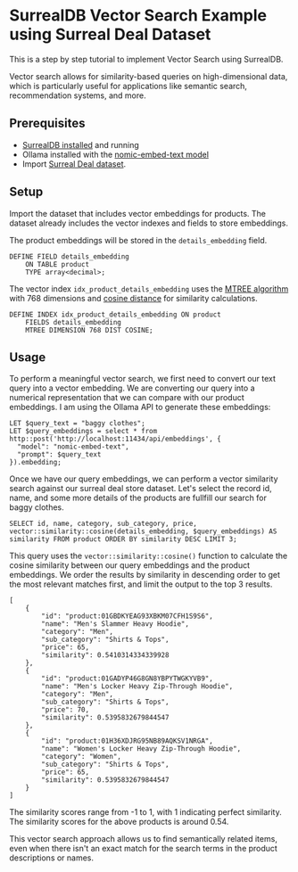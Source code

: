 # SurrealDB Vector Search Example using Surreal Deal Dataset

This is a step by step tutorial to implement Vector Search using SurrealDB. 

Vector search allows for similarity-based queries on high-dimensional data, which is particularly useful for applications like semantic search, recommendation systems, and more.

## Prerequisites

- [SurrealDB installed](https://surrealdb.com/install) and running
- Ollama installed with the [nomic-embed-text model](https://ollama.com/library/nomic-embed-text)
- Import [Surreal Deal dataset](https://surrealdb.com/docs/surrealdb/surrealql/demo).

## Setup

Import the dataset that includes vector embeddings for products.
The dataset already includes the vector indexes and fields to store embeddings. 

The product embeddings will be stored in the `details_embedding` field.
```surql
DEFINE FIELD details_embedding
    ON TABLE product 
    TYPE array<decimal>;
```
The vector index `idx_product_details_embedding` uses the [MTREE algorithm](https://surrealdb.com/docs/surrealdb/surrealql/statements/define/indexes#m-tree-index-since-130) with 768 dimensions and [cosine distance](https://surrealdb.com/docs/surrealdb/surrealql/functions/database/vector#vectorsimilaritycosine) for similarity calculations.
```surql
DEFINE INDEX idx_product_details_embedding ON product 
    FIELDS details_embedding 
    MTREE DIMENSION 768 DIST COSINE;
```

## Usage

To perform a meaningful vector search, we first need to convert our text query into a vector embedding. We are converting our query into a numerical representation that we can compare with our product embeddings. I am using the Ollama API to generate these embeddings:

```surql
LET $query_text = "baggy clothes"; 
LET $query_embeddings = select * from http::post('http://localhost:11434/api/embeddings', {
  "model": "nomic-embed-text",
  "prompt": $query_text
}).embedding;
```

Once we have our query embeddings, we can perform a vector similarity search against our surreal deal store dataset.
Let's select the record id, name, and some more details of the products are fullfill our search for baggy clothes.

```surql
SELECT id, name, category, sub_category, price, vector::similarity::cosine(details_embedding, $query_embeddings) AS similarity FROM product ORDER BY similarity DESC LIMIT 3;
```
This query uses the `vector::similarity::cosine()` function to calculate the cosine similarity between our query embeddings and the product embeddings. We order the results by similarity in descending order to get the most relevant matches first, and limit the output to the top 3 results.

```surql
[
    {
        "id": "product:01GBDKYEAG93XBKM07CFH1S9S6",
        "name": "Men's Slammer Heavy Hoodie",
        "category": "Men",
        "sub_category": "Shirts & Tops",
        "price": 65,
        "similarity": 0.5410314334339928
    },
    {
        "id": "product:01GADYP46G8GN8YBPYTWGKYVB9",
        "name": "Men's Locker Heavy Zip-Through Hoodie",
        "category": "Men",
        "sub_category": "Shirts & Tops",
        "price": 70,
        "similarity": 0.5395832679844547
    },
    {
        "id": "product:01H36XDJRG95NB89AQKSV1NRGA",
        "name": "Women's Locker Heavy Zip-Through Hoodie",
        "category": "Women",
        "sub_category": "Shirts & Tops",
        "price": 65,
        "similarity": 0.5395832679844547
    }
]
```
The similarity scores range from -1 to 1, with 1 indicating perfect similarity. The similarity scores for the above products is around 0.54.


This vector search approach allows us to find semantically related items, even when there isn't an exact match for the search terms in the product descriptions or names.